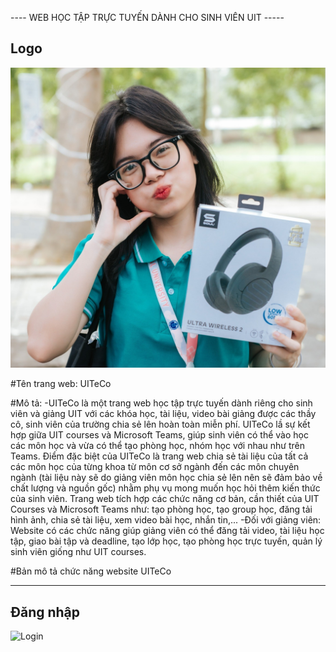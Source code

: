 ---- WEB HỌC TẬP TRỰC TUYẾN DÀNH CHO SINH VIÊN UIT -----

## Logo

![Logo](src\assets\Avt.jpg)


#Tên trang web: UITeCo


#Mô tả: 
-UITeCo là một trang web học tập trực tuyến dành riêng cho sinh viên và giảng UIT với các khóa học, tài liệu, video bài giảng được các thầy cô, sinh viên của trường chia sẻ lên hoàn toàn miễn phí. UITeCo lầ sự kết hợp giữa UIT courses và Microsoft Teams, giúp sinh viên có thể vào học các môn học và vừa có thể tạo phòng học, nhóm học với nhau như trên Teams. Điểm đặc biệt của UITeCo là trang web chia sẻ tài liệu của tất cả các môn học của từng khoa từ môn cơ sở ngành đến các môn chuyên ngành (tài liệu này sẽ do giảng viên môn học chia sẻ lên nên sẽ đảm bảo về chất lượng và nguồn gốc) nhằm phụ vụ mong muốn học hỏi thêm kiến thức của sinh viên. Trang web tích hợp các chức năng cơ bản, cần thiết của UIT Courses và Microsoft Teams như: tạo phòng học, tạo group học, đăng tải hình ảnh, chia sẻ tài liệu, xem video bài học, nhắn tin,...
-Đối với giảng viên: Website có các chức năng giúp giảng viên có thể đăng tải video, tài liệu học tập, giao bài tập và deadline, tạo lớp học, tạo phòng học trực tuyến, quản lý sinh viên giống như UIT courses.


#Bản mô tả chức năng website UITeCo

--------------------------------------------------------------------------------------------------
## Đăng nhập
![Login](https://github.com/WalterDrake/NT208/assets/87658807/8b1e0a51-82bf-47a3-8733-5f875a8fa19f)
